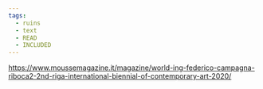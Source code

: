 ```yaml
---
tags:
  - ruins
  - text
  - READ
  - INCLUDED
---
```


https://www.moussemagazine.it/magazine/world-ing-federico-campagna-riboca2-2nd-riga-international-biennial-of-contemporary-art-2020/
